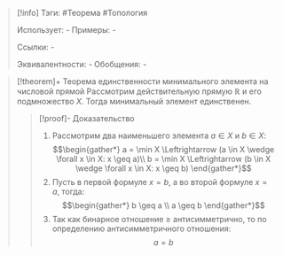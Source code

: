 > [!info]
> Тэги: #Теорема #Топология  
> 
> Использует: *-*
> Примеры: *-*
> 
> Ссылки: *-*
> 
> Эквивалентности: *-*
> Обобщения: *-*

> [!theorem]+ Теорема единственности минимального элемента на числовой прямой 
> Рассмотрим действительную прямую $\mathbb{R}$ и его подмножество $X$. Тогда минимальный элемент единственен. 
> 
> > [!proof]- Доказательство
> > 1. Рассмотрим два наименьшего элемента $a \in X$ и $b \in X$:  $$\begin{gather*} a = \min X \Leftrightarrow (a \in X \wedge \forall x \in X: x \geq a)\\ b = \min X \Leftrightarrow (b \in X \wedge \forall x \in X: x \geq b) \end{gather*}$$
> > 2. Пусть в первой формуле $x = b$, а во второй формуле $x = a$, тогда: $$\begin{gather*} b \geq a \\ a \geq b \end{gather*}$$
> > 3. Так как бинарное отношение $\geq$ антисимметрично, то по определению антисимметричного отношения: $$a = b$$
>  